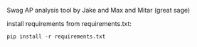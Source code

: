 Swag AP analysis tool by Jake and Max and Mitar (great sage)

install requirements from requirements.txt:

    pip install -r requirements.txt

